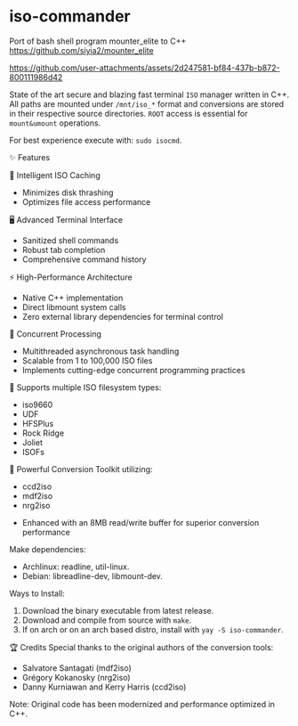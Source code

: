 # iso-commander
Port of bash shell program mounter_elite to C++ 
https://github.com/siyia2/mounter_elite




https://github.com/user-attachments/assets/2d247581-bf84-437b-b872-800111986d42




State of the art secure and blazing fast terminal `ISO` manager written in C++. All paths are mounted under `/mnt/iso_*` format and conversions are stored in their respective source directories. `ROOT` access is essential for `mount&umount` operations.

For best experience execute with: `sudo isocmd`.

✨ Features

💾 Intelligent ISO Caching

* Minimizes disk thrashing
* Optimizes file access performance


🖥️ Advanced Terminal Interface

* Sanitized shell commands
* Robust tab completion
* Comprehensive command history


⚡ High-Performance Architecture

* Native C++ implementation
* Direct libmount system calls
* Zero external library dependencies for terminal control


🔀 Concurrent Processing

* Multithreaded asynchronous task handling
* Scalable from 1 to 100,000 ISO files
* Implements cutting-edge concurrent programming practices


📂 Supports multiple ISO filesystem types:

- iso9660
- UDF
- HFSPlus
- Rock Ridge
- Joliet
- ISOFs


🔄 Powerful Conversion Toolkit utilizing:

* ccd2iso
* mdf2iso
* nrg2iso

- Enhanced with an 8MB read/write buffer for superior conversion performance

Make dependencies:
- Archlinux: readline, util-linux.
- Debian: libreadline-dev, libmount-dev.

Ways to Install:
1) Download the binary executable from latest release.
2) Download and compile from source with `make`.
3) If on arch or on an arch based distro, install with `yay -S iso-commander`.

🏆 Credits
Special thanks to the original authors of the conversion tools:

* Salvatore Santagati (mdf2iso)
* Grégory Kokanosky (nrg2iso)
* Danny Kurniawan and Kerry Harris (ccd2iso)

 Note: Original code has been modernized and performance optimized in C++.
